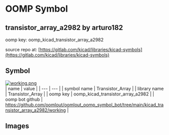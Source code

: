 # OOMP Symbol  
## transistor_array_a2982  by arturo182  
  
oomp key: oomp_kicad_transistor_array_a2982  
  
source repo at: [https://gitlab.com/kicad/libraries/kicad-symbols](https://gitlab.com/kicad/libraries/kicad-symbols)  
## Symbol  
  
[![working.png](working_600.png)](working.png)  
| name | value | 
| --- | --- | 
| symbol name | Transistor_Array | 
| library name | Transistor_Array | 
| oomp key | oomp_kicad_transistor_array_a2982 | 
| oomp bot github | https://github.com/oomlout/oomlout_oomp_symbol_bot/tree/main/kicad_transistor_array_a2982/working | 
## Images  
